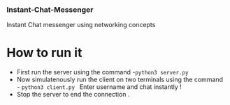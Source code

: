 ### Instant-Chat-Messenger
Instant Chat messenger using networking concepts

# How to run it
* First run the server using the command -``python3 server.py ``
* Now simulatenously run the client on two terminals using the command - ``python3 client.py ``
Enter username and chat instantly !
* Stop the server to end the connection .
